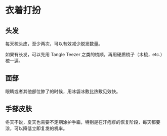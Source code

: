 # 衣着打扮

## 头发

每天梳头皮，至少两次，可以有效减少脱发数量。

如果有长发，可以先用 Tangle Teezer 之类的梳顺，再用硬质梳子（木梳，etc.）梳一遍。

## 面部

眼睛或者其他部位肿了的时候，用冰袋冰敷比热敷见效快。

## 手部皮肤

冬天不说，夏天也需要不定期涂护手霜，特别是在汗疱疹的恢复阶段，每天都要涂，可以降低立即复发的机率。
